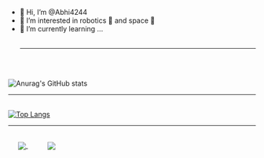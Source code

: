 - 👋 Hi, I’m @Abhi4244
- 👀 I’m interested in robotics 🤖 and space 🌌
- 🌱 I’m currently learning ...
<br><br><hr><br><br>

![Anurag's GitHub stats](https://github-readme-stats.vercel.app/api?username=abhi4244&theme=cobalt&show_icons=true)<br><hr><br>
[![Top Langs](https://github-readme-stats.vercel.app/api/top-langs/?username=abhi4244&theme=cobalt&)](https://github.com/anuraghazra/github-readme-stats)
<br><hr><br>
<a href="https://github.com/abhi4244/210966" style="margin:20px;display:inline;">
  <img align="center" src="https://github-readme-stats.vercel.app/api/pin/?username=abhi4244&repo=210966&theme=radical" />
  </a>
<a href="https://github.com/abhi4244/PWA" style="margin:20px;display:inline;">
  <img align="center" src="https://github-readme-stats.vercel.app/api/pin/?username=abhi4244&repo=PWA&theme=radical" />
</a>






<!---
Abhi4244/Abhi4244 is a ✨ special ✨ repository because its `README.md` (this file) appears on your GitHub profile.
You can click the Preview link to take a look at your changes.
--->
